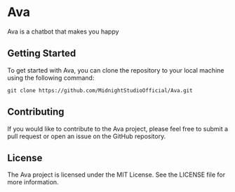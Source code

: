 # Ava
Ava is a chatbot that makes you happy

## Getting Started
To get started with Ava, you can clone the repository to your local machine using the following command:

    git clone https://github.com/MidnightStudioOfficial/Ava.git

## Contributing
If you would like to contribute to the Ava project, please feel free to submit a pull request or open an issue on the GitHub repository.
## License
The Ava project is licensed under the MIT License. See the LICENSE file for more information.
